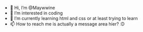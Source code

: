 - 👋 Hi, I’m @Maywwine
- 👀 I’m interested in coding 
- 🌱 I’m currently learning html and css or at least trying to learn
- 📫 How to reach me is actually a message area hier? :D

<!---
Maywwine/Maywwine is a ✨ special ✨ repository because its `README.md` (this file) appears on your GitHub profile.
You can click the Preview link to take a look at your changes.
--->

